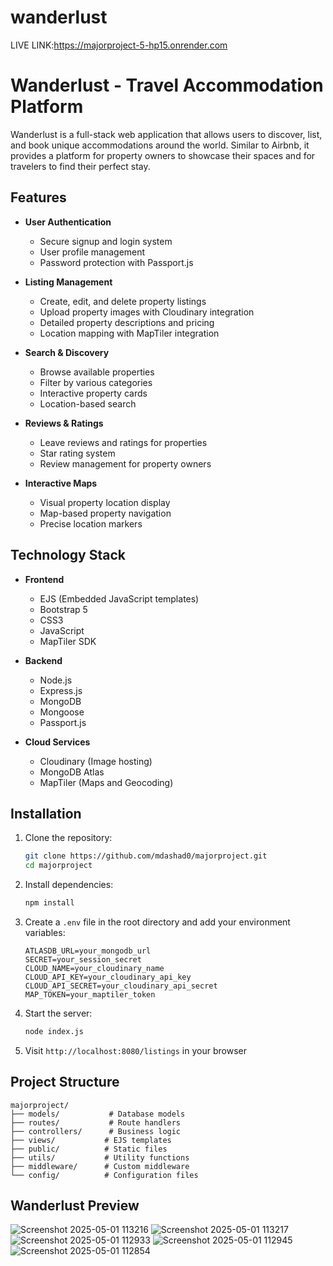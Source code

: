 
# wanderlust    
LIVE LINK:https://majorproject-5-hp15.onrender.com

# Wanderlust - Travel Accommodation Platform
Wanderlust is a full-stack web application that allows users to discover, list, and book unique accommodations around the world. Similar to Airbnb, it provides a platform for property owners to showcase their spaces and for travelers to find their perfect stay.

## Features

- **User Authentication**
  - Secure signup and login system
  - User profile management
  - Password protection with Passport.js

- **Listing Management**
  - Create, edit, and delete property listings
  - Upload property images with Cloudinary integration
  - Detailed property descriptions and pricing
  - Location mapping with MapTiler integration

- **Search & Discovery**
  - Browse available properties
  - Filter by various categories
  - Interactive property cards
  - Location-based search

- **Reviews & Ratings**
  - Leave reviews and ratings for properties
  - Star rating system
  - Review management for property owners

- **Interactive Maps**
  - Visual property location display
  - Map-based property navigation
  - Precise location markers

## Technology Stack

- **Frontend**
  - EJS (Embedded JavaScript templates)
  - Bootstrap 5
  - CSS3
  - JavaScript
  - MapTiler SDK

- **Backend**
  - Node.js
  - Express.js
  - MongoDB
  - Mongoose
  - Passport.js

- **Cloud Services**
  - Cloudinary (Image hosting)
  - MongoDB Atlas
  - MapTiler (Maps and Geocoding)

## Installation

1. Clone the repository:
   ```bash
   git clone https://github.com/mdashad0/majorproject.git
   cd majorproject
   ```

2. Install dependencies:
   ```bash
   npm install
   ```

3. Create a `.env` file in the root directory and add your environment variables:
   ```env
   ATLASDB_URL=your_mongodb_url
   SECRET=your_session_secret
   CLOUD_NAME=your_cloudinary_name
   CLOUD_API_KEY=your_cloudinary_api_key
   CLOUD_API_SECRET=your_cloudinary_api_secret
   MAP_TOKEN=your_maptiler_token
   ```

4. Start the server:
   ```bash
   node index.js
   ```

5. Visit `http://localhost:8080/listings` in your browser

## Project Structure

```
majorproject/
├── models/           # Database models
├── routes/           # Route handlers
├── controllers/      # Business logic
├── views/           # EJS templates
├── public/          # Static files
├── utils/           # Utility functions
├── middleware/      # Custom middleware
└── config/          # Configuration files
```

## Wanderlust Preview

![Screenshot 2025-05-01 113216](https://i.ibb.co/bjfRZhbH/Screenshot-2025-09-12-205959.png)
![Screenshot 2025-05-01 113217](https://i.ibb.co/sd9n9bwX/Screenshot-2025-09-12-210019.png)
![Screenshot 2025-05-01 112933](https://i.ibb.co/9mYPH0dk/Screenshot-2025-09-12-173617.png)
![Screenshot 2025-05-01 112945](https://github.com/user-attachments/assets/7b51d303-0be1-4a05-bdf6-18b2b01dea1d)
![Screenshot 2025-05-01 112854](https://i.ibb.co/Hp450WhL/Screenshot-2025-09-12-174350.png)
